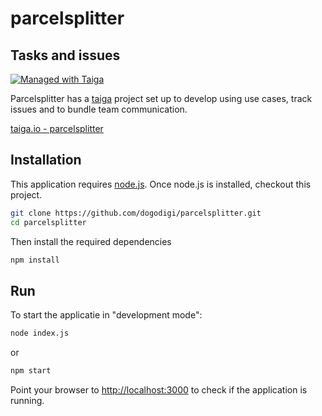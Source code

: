 # parcelsplitter

## Tasks and issues
[![Managed with Taiga](https://taiga.io/media/support/attachments/article-22/banner-gh.png)](https://tree.taiga.io/project/parcelsplitter "Managed with Taiga")

Parcelsplitter has a [taiga](http://taiga.io) project set up to develop using use cases, track issues and to bundle team communication.

[taiga.io - parcelsplitter](https://tree.taiga.io/project/parcelsplitter/)

## Installation

This application requires [node.js](https://nodejs.org/download/). 
Once node.js is installed, checkout this project.

```sh
git clone https://github.com/dogodigi/parcelsplitter.git
cd parcelsplitter
```
Then install the required dependencies

```sh
npm install
```

## Run

To start the applicatie in "development mode":

```sh
node index.js
```

or

```sh
npm start
```

Point your browser to [http://localhost:3000](http://localhost:3000) to check if the application is running.
